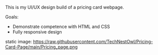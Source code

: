 This is my UI/UX design build of a pricing card webpage. 

Goals: 
- Demonstrate competence with HTML and CSS
- Fully responsive design 

static image:
https://raw.githubusercontent.com/TechNestOwl/Pricing-Card-Page/main/Pricing_page.png